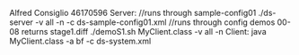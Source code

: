 Alfred Consiglio
46170596
Server: 
//runs through sample-config01
./ds-server -v all -n -c ds-sample-config01.xml
//runs through config demos 00-08 returns stage1.diff
./demoS1.sh MyClient.class -v all -n
Client:
java MyClient.class -a bf -c ds-system.xml

